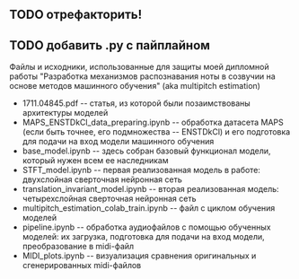 ## TODO отрефакторить!
## TODO добавить .py с пайплайном

Файлы и исходники, использованные для защиты моей дипломной работы "Разработка механизмов распознавания ноты в созвучии на основе методов машинного обучения" (aka multipitch estimation)

* 1711.04845.pdf -- статья, из которой были позаимствованы архитектуры моделей
* MAPS_ENSTDkCl_data_preparing.ipynb -- обработка датасета MAPS (если быть точнее, его подмножества -- ENSTDkCl) и его подготовка для подачи на вход модели машинного обучения
* base_model.ipynb -- здесь собран базовый функционал модели, который нужен всем ее наследникам
* STFT_model.ipynb -- первая реализованная модель в работе: двухслойная сверточная нейронная сеть
* translation_invariant_model.ipynb -- вторая реализованная модель: четырехслойная сверточная нейронная сеть
* multipitch_estimation_colab_train.ipynb -- файл с циклом обучения моделей
* pipeline.ipynb -- обработка аудиофайлов с помощью обученных моделей: их загрузка, подготовка для подачи на вход модели, преобразование в midi-файл
* MIDI_plots.ipynb -- визуализация сравнения оригинальных и сгенерированных midi-файлов

